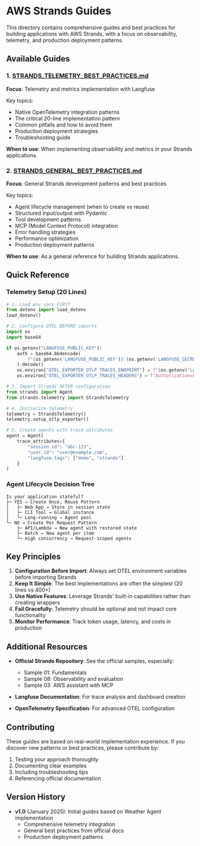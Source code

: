 # AWS Strands Guides

This directory contains comprehensive guides and best practices for building applications with AWS Strands, with a focus on observability, telemetry, and production deployment patterns.

## Available Guides

### 1. [STRANDS_TELEMETRY_BEST_PRACTICES.md](./STRANDS_TELEMETRY_BEST_PRACTICES.md)
**Focus**: Telemetry and metrics implementation with Langfuse

Key topics:
- Native OpenTelemetry integration patterns
- The critical 20-line implementation pattern
- Common pitfalls and how to avoid them
- Production deployment strategies
- Troubleshooting guide

**When to use**: When implementing observability and metrics in your Strands applications.

### 2. [STRANDS_GENERAL_BEST_PRACTICES.md](./STRANDS_GENERAL_BEST_PRACTICES.md)
**Focus**: General Strands development patterns and best practices

Key topics:
- Agent lifecycle management (when to create vs reuse)
- Structured input/output with Pydantic
- Tool development patterns
- MCP (Model Context Protocol) integration
- Error handling strategies
- Performance optimization
- Production deployment patterns

**When to use**: As a general reference for building Strands applications.

## Quick Reference

### Telemetry Setup (20 Lines)
```python
# 1. Load env vars FIRST
from dotenv import load_dotenv
load_dotenv()

# 2. Configure OTEL BEFORE imports
import os
import base64

if os.getenv("LANGFUSE_PUBLIC_KEY"):
    auth = base64.b64encode(
        f"{os.getenv('LANGFUSE_PUBLIC_KEY')}:{os.getenv('LANGFUSE_SECRET_KEY')}".encode()
    ).decode()
    os.environ["OTEL_EXPORTER_OTLP_TRACES_ENDPOINT"] = f"{os.getenv('LANGFUSE_HOST')}/api/public/otel/v1/traces"
    os.environ["OTEL_EXPORTER_OTLP_TRACES_HEADERS"] = f"Authorization=Basic {auth}"

# 3. Import Strands AFTER configuration
from strands import Agent
from strands.telemetry import StrandsTelemetry

# 4. Initialize telemetry
telemetry = StrandsTelemetry()
telemetry.setup_otlp_exporter()

# 5. Create agents with trace attributes
agent = Agent(
    trace_attributes={
        "session.id": "abc-123",
        "user.id": "user@example.com",
        "langfuse.tags": ["demo", "strands"]
    }
)
```

### Agent Lifecycle Decision Tree
```
Is your application stateful?
├─ YES → Create Once, Reuse Pattern
│   ├─ Web App → Store in session state
│   ├─ CLI Tool → Global instance
│   └─ Long-running → Agent pool
└─ NO → Create Per Request Pattern
    ├─ API/Lambda → New agent with restored state
    ├─ Batch → New agent per item
    └─ High concurrency → Request-scoped agents
```

## Key Principles

1. **Configuration Before Import**: Always set OTEL environment variables before importing Strands
2. **Keep It Simple**: The best implementations are often the simplest (20 lines vs 400+)
3. **Use Native Features**: Leverage Strands' built-in capabilities rather than creating wrappers
4. **Fail Gracefully**: Telemetry should be optional and not impact core functionality
5. **Monitor Performance**: Track token usage, latency, and costs in production

## Additional Resources

- **Official Strands Repository**: See the official samples, especially:
  - Sample 01: Fundamentals
  - Sample 08: Observability and evaluation
  - Sample 03: AWS assistant with MCP
  
- **Langfuse Documentation**: For trace analysis and dashboard creation

- **OpenTelemetry Specification**: For advanced OTEL configuration

## Contributing

These guides are based on real-world implementation experience. If you discover new patterns or best practices, please contribute by:
1. Testing your approach thoroughly
2. Documenting clear examples
3. Including troubleshooting tips
4. Referencing official documentation

## Version History

- **v1.0** (January 2025): Initial guides based on Weather Agent implementation
  - Comprehensive telemetry integration
  - General best practices from official docs
  - Production deployment patterns